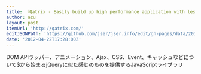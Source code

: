 ```yaml
---
title: 『Qatrix - Easily build up high performance application with less code』
author: azu
layout: post
itemUrl: 'http://qatrix.com/'
editJSONPath: 'https://github.com/jser/jser.info/edit/gh-pages/data/2012/04/index.json'
date: '2012-04-22T17:28:00Z'
---
```

DOM APIラッパー、アニメーション、Ajax、CSS、Event、キャッシュなどについて$から始まるjQueryに似た感じのものを提供するJavaScriptライブラリ
